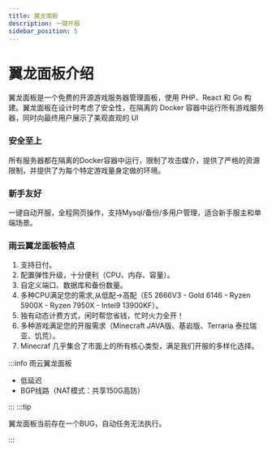 ```yaml
---
title: 翼龙面板
description: 一键开服
sidebar_position: 5
---
```


# 翼龙面板介绍


翼龙面板是一个免费的开源游戏服务器管理面板，使用 PHP、React 和 Go 构建。翼龙面板在设计时考虑了安全性，在隔离的 Docker 容器中运行所有游戏服务器，同时向最终用户展示了美观直观的 UI

### 安全至上

所有服务器都在隔离的Docker容器中运行，限制了攻击媒介，提供了严格的资源限制，并提供了为每个特定游戏量身定做的环境。

### 新手友好

一键自动开服，全程网页操作，支持Mysql/备份/多用户管理，适合新手服主和单端场景。

### 雨云翼龙面板特点

1. 支持日付。
2. 配置弹性升级，十分便利（CPU、内存、容量）。
3. 自定义端口、数据库和备份数量。
4. 多种CPU满足您的需求,从低配->高配（E5 2666V3 - Gold 6146 - Ryzen 5900X - Ryzen 7950X - Intel9 13900KF）。
5. 独有动态计费方式，闲时帮您省钱，忙时火力全开！
6. 多种游戏满足您的开服需求（Minecraft JAVA版、基岩版、Terraria 泰拉瑞亚、饥荒）。
7. Minecraf 几乎集合了市面上的所有核心类型，满足我们开服的多样化选择。


:::info
雨云翼龙面板

- 低延迟
- BGP线路（NAT模式：共享150G高防）
  
:::
:::tip

翼龙面板当前存在一个BUG，自动任务无法执行。

:::
